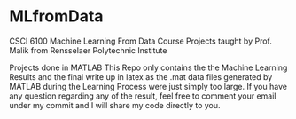 # MLfromData
CSCI 6100 Machine Learning From Data Course Projects taught by Prof. Malik from Rensselaer Polytechnic Institute

Projects done in MATLAB
    This Repo only contains the the Machine Learning Results and the final write up in latex as the .mat data files generated by MATLAB during the Learning Process were just simply too large. If you have any question regarding any of the result, feel free to comment your email under my commit and I will share my code directly to you.


